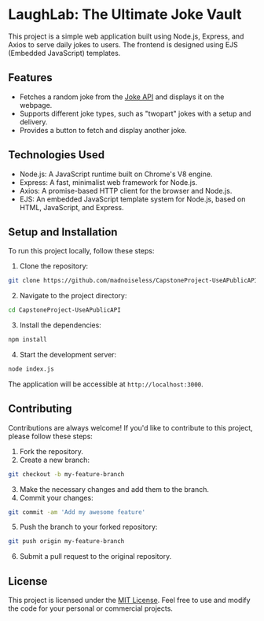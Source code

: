 # LaughLab: The Ultimate Joke Vault

This project is a simple web application built using Node.js, Express, and Axios to serve daily jokes to users. The frontend is designed using EJS (Embedded JavaScript) templates.

## Features

* Fetches a random joke from the [Joke API](https://v2.jokeapi.dev/) and displays it on the webpage.
* Supports different joke types, such as "twopart" jokes with a setup and delivery.
* Provides a button to fetch and display another joke.

## Technologies Used

* Node.js: A JavaScript runtime built on Chrome's V8 engine.
* Express: A fast, minimalist web framework for Node.js.
* Axios: A promise-based HTTP client for the browser and Node.js.
* EJS: An embedded JavaScript template system for Node.js, based on HTML, JavaScript, and Express.

## Setup and Installation

To run this project locally, follow these steps:

1. Clone the repository:
```bash
git clone https://github.com/madnoiseless/CapstoneProject-UseAPublicAPI.git
```
2. Navigate to the project directory:
```bash
cd CapstoneProject-UseAPublicAPI
```
3. Install the dependencies:
```bash
npm install
```
4. Start the development server:
```bash
node index.js
```
The application will be accessible at `http://localhost:3000`.

## Contributing

Contributions are always welcome! If you'd like to contribute to this project, please follow these steps:

1. Fork the repository.
2. Create a new branch:
```bash
git checkout -b my-feature-branch
```
3. Make the necessary changes and add them to the branch.
4. Commit your changes:
```bash
git commit -am 'Add my awesome feature'
```
5. Push the branch to your forked repository:
```bash
git push origin my-feature-branch
```
6. Submit a pull request to the original repository.

## License

This project is licensed under the [MIT License](LICENSE). Feel free to use and modify the code for your personal or commercial projects.
